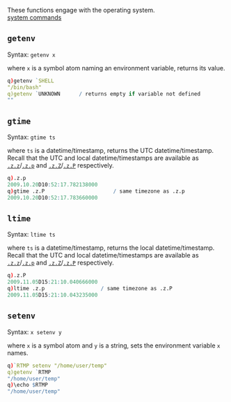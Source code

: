 These functions engage with the operating system.  
<i class="fa fa-hand-o-right"></i> [system commands](systemcommands)


## `getenv`

Syntax: `getenv x`

where `x` is a symbol atom naming an environment variable, returns its value.
```q
q)getenv `SHELL
"/bin/bash"
q)getenv `UNKNOWN      / returns empty if variable not defined
""
```


## `gtime`

Syntax: `gtime ts`

where `ts` is a datetime/timestamp, returns the UTC datetime/timestamp. 
Recall that the UTC and local datetime/timestamps are available as [`.z.z`](dotz/#zz-utc-datetime)/[`.z.p`](dotz/#zp-utc-timestamp) and [`.z.Z`](dotz/#zz-local-datetime)/[`.z.P`](dotz/#zp-local-timestamp) respectively.
```q
q).z.p
2009.10.20D10:52:17.782138000
q)gtime .z.P                      / same timezone as .z.p
2009.10.20D10:52:17.783660000
```


## `ltime`

Syntax: `ltime ts`

where `ts` is a datetime/timestamp, returns the local datetime/timestamp. 
Recall that the UTC and local datetime/timestamps are available as [`.z.z`](dotz/#zz-utc-datetime)/[`.z.p`](dotz/#zp-utc-timestamp) and [`.z.Z`](dotz/#zz-local-datetime)/[`.z.P`](dotz/#zp-local-timestamp) respectively.
```q
q).z.P
2009.11.05D15:21:10.040666000
q)ltime .z.p                  / same timezone as .z.P
2009.11.05D15:21:10.043235000
```


## `setenv`

Syntax: `x setenv y`

where `x` is a symbol atom and `y` is a string, sets the environment variable `x` names.
```q
q)`RTMP setenv "/home/user/temp"
q)getenv `RTMP
"/home/user/temp"
q)\echo $RTMP
"/home/user/temp"
```


